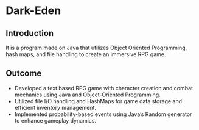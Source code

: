 # Dark-Eden

## Introduction
It is a program made on Java that utilizes Object Oriented Programming, hash maps, and file handling to create an immersive RPG game. 

## Outcome
- Developed a text based RPG game with character creation and combat mechanics using Java and Object-Oriented Programming.
- Utilized file I/O handling and HashMaps for game data storage and efficient inventory management.
- Implemented probability-based events using Java’s Random generator to enhance gameplay dynamics.



